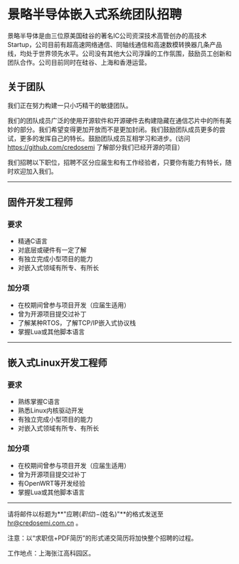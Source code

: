 景略半导体嵌入式系统团队招聘
============================

景略半导体是由三位原美国硅谷的著名IC公司资深技术高管创办的高技术Startup，公司目前有超高速网络通信、同轴线通信和高速数模转换器几条产品线，均处于世界领先水平。公司没有其他大公司浮躁的工作氛围，鼓励员工创新和团队合作。公司目前同时在硅谷、上海和香港运营。

关于团队
--------

我们正在努力构建一只小巧精干的敏捷团队。

我们的团队成员广泛的使用开源软件和开源硬件去构建隐藏在通信芯片中的所有美妙的部分。我们希望变得更加开放而不是更加封闭。我们鼓励团队成员更多的尝试，更多的发挥自己的特长。鼓励团队成员互相学习和进步。(访问 https://github.com/credosemi 了解部分我们已经开源的项目）

我们招聘以下职位，招聘不区分应届生和有工作经验者，只要你有能力有特长，随时欢迎加入我们。

----

固件开发工程师
--------------

### 要求 ###

* 精通C语言
* 对底层或硬件有一定了解
* 有独立完成小型项目的能力
* 对嵌入式领域有所专、有所长

### 加分项 ###

* 在校期间曾参与项目开发（应届生适用）
* 曾为开源项目提交过补丁
* 了解某种RTOS，了解TCP/IP嵌入式协议栈
* 掌握Lua或其他脚本语言

----

嵌入式Linux开发工程师
---------------------

### 要求 ###

* 熟练掌握C语言
* 熟悉Linux内核驱动开发
* 有独立完成小型项目的能力
* 对嵌入式领域有所专、有所长

### 加分项 ###

* 在校期间曾参与项目开发（应届生适用）
* 曾为开源项目提交过补丁
* 有OpenWRT等开发经验
* 掌握Lua或其他脚本语言

--------------------------------------------------------------------------------

请将邮件以标题为**"应聘$(职位)-$(姓名)"**的格式发送至 <hr@credosemi.com.cn> 。

注意：以“求职信+PDF简历”的形式递交简历将加快整个招聘的过程。

工作地点：上海张江高科园区。



 
